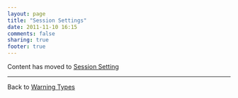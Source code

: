 ```yaml
---
layout: page
title: "Session Settings"
date: 2011-11-10 16:15
comments: false
sharing: true
footer: true
---
```


<script>
window.location.replace("http://railroaderscanner.org/docs/warning_types/session_setting/");
</script>

Content has moved to [Session Setting](/docs/warning_types/session_setting/)

---
Back to [Warning Types](/docs/warning_types)

